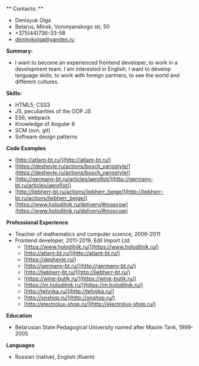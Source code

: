 
** Contacts: **  

* Denisyuk Olga 
* Belarus, Minsk, Voronyanskogo str, 50 
* +375(44)736-33-58 
* [denisykolga@yandex.ru](mailto:denisykolga@yandex.ru)  

**Summary:**  

* I want to become an experienced frontend developer, to work in a development team. I am interested in English, I want to develop language skills, to work with foreign partners, to see the world and different cultures.  

**Skills:**  

* HTML5; CSS3 
* JS, peculiarities of the OOP JS 
* ES6, webpack 
* Knowledge of Angular 6 
* SCM (svn, git) 
* Software design patterns  

**Code Examples**  

* [http://atlant-bt.ru/](http://atlant-bt.ru/)
* [https://deshevle.ru/actions/bosch_variostyle/](https://deshevle.ru/actions/bosch_variostyle/)  
* [http://germany-bt.ru/articles/aeroflot/](http://germany-bt.ru/articles/aeroflot/)  
* [http://liebherr-bt.ru/actions/liebherr_beige/](http://liebherr-bt.ru/actions/liebherr_beige/)  
* [https://www.holodilnik.ru/delivery/#moscow](https://www.holodilnik.ru/delivery/#moscow)  

**Professional Experience**  

* Teacher of mathematics and computer science, 2006-2011 
* Frontend developer, 2011-2019, Edil Import Ltd. 
    * [https://www.holodilnik.ru/](https://www.holodilnik.ru/) 
    * [http://atlant-bt.ru/](http://atlant-bt.ru/) 
    * [https://deshevle.ru/)  
    * [http://germany-bt.ru/](http://germany-bt.ru/)  
    * [http://liebherr-bt.ru/](http://liebherr-bt.ru/) 
    * [https://wine-butik.ru/](https://wine-butik.ru/) 
    * [https://m.holodilnik.ru/](https://m.holodilnik.ru/) 
    * [http://tehnika.ru/](http://tehnika.ru/) 
    * [http://onshop.ru/](http://onshop.ru/) 
    * [http://electrolux-shop.ru/](http://electrolux-shop.ru/)    
	
**Education** 

* Belarusian State Pedagogical University named after Maxim Tank, 1999-2005  

**Languages**  

* Russian (native), English (fluent)  


  

	





   



